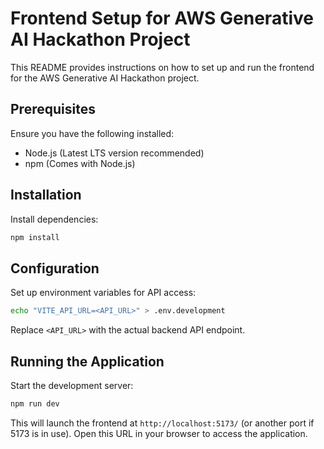 # Frontend Setup for AWS Generative AI Hackathon Project

This README provides instructions on how to set up and run the frontend for the AWS Generative AI Hackathon project.

## Prerequisites

Ensure you have the following installed:

- Node.js (Latest LTS version recommended)
- npm (Comes with Node.js)

## Installation

Install dependencies:

```bash
npm install
```

## Configuration

Set up environment variables for API access:

```bash
echo "VITE_API_URL=<API_URL>" > .env.development
```

Replace `<API_URL>` with the actual backend API endpoint.

## Running the Application

Start the development server:

```bash
npm run dev
```

This will launch the frontend at `http://localhost:5173/` (or another port if 5173 is in use). Open this URL in your browser to access the application.
